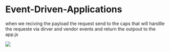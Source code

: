 # Event-Driven-Applications

when we reciving the payload the request send to the caps that will handlle the requeste via dirver and vendor events and return the outpout to the app.js 


![](/home/muradalshorman/Event-Driven-Applications/event.JPG)